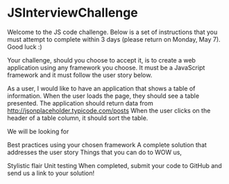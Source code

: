 # JSInterviewChallenge

Welcome to the JS code challenge. Below is a set of instructions that you must attempt to complete within 3 days (please return on Monday, May 7). Good luck :)

Your challenge, should you choose to accept it, is to create a web application using any framework you choose. It must be a JavaScript framework and it must follow the user story below.

As a user, I would like to have an application that shows a table of information. 
When the user loads the page, they should see a table presented. 
The application should return data from http://jsonplaceholder.typicode.com/posts 
When the user clicks on the header of a table column, it should sort the table. 

We will be looking for

Best practices using your chosen framework
A complete solution that addresses the user story
Things that you can do to WOW us,

Stylistic flair
Unit testing
When completed, submit your code to GitHub and send us a link to your solution!
